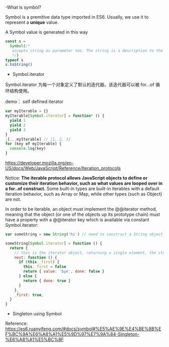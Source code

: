 -What is symbol?

Symbol is a premitive data type imported in ES6. Usually, we use it to represent a **unique** value.

A Symbol value is generated in this way

```ts
const s =
  Symbol(/*
   accepts string as parameter too. The string is a description to the symbol
   */)
typeof s
s.toString()
```

- Symbol.iterator

Symbol.iterator 为每一个对象定义了默认的迭代器。该迭代器可以被 for...of 循环结构使用。

demo： self defined iterator

```javascript
var myIterable = {}
myIterable[Symbol.iterator] = function* () {
  yield 1
  yield 2
  yield 3
}
;[...myIterable] // [1, 2, 3]
for (key of myIterable) {
  console.log(key)
}
```

https://developer.mozilla.org/en-US/docs/Web/JavaScript/Reference/Iteration_protocols

Notice:
**The iterable protocol allows JavaScript objects to define or customize their iteration behavior, such as what values are looped over in a for..of construct.** Some built-in types are built-in iterables with a default iteration behavior, such as Array or Map, while other types (such as Object) are not.

In order to be iterable, an object must implement the @@iterator method, meaning that the object (or one of the objects up its prototype chain) must have a property with a @@iterator key which is available via constant Symbol.iterator:

```javascript
var someString = new String('hi') // need to construct a String object explicitly to avoid auto-boxing

someString[Symbol.iterator] = function () {
  return {
    // this is the iterator object, returning a single element, the string "bye"
    next: function () {
      if (this._first) {
        this._first = false
        return { value: 'bye', done: false }
      } else {
        return { done: true }
      }
    },
    _first: true,
  }
}
```

- Singleton using Symbol

Reference: https://es6.ruanyifeng.com/#docs/symbol#%E5%AE%9E%E4%BE%8B%EF%BC%9A%E6%A8%A1%E5%9D%97%E7%9A%84-Singleton-%E6%A8%A1%E5%BC%8F
